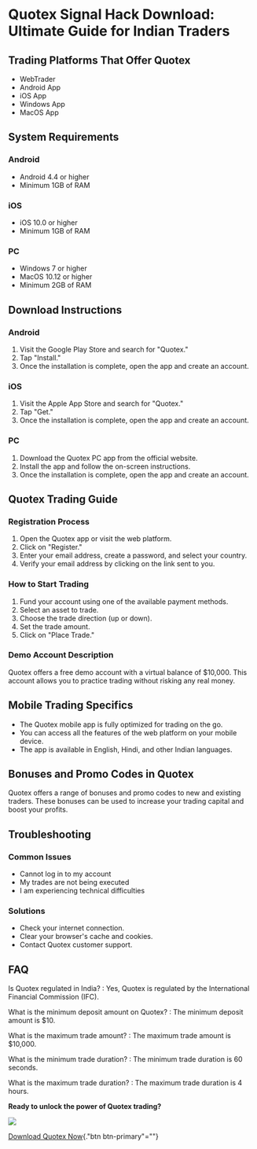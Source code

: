 # Quotex Signal Hack Download: Ultimate Guide for Indian Traders

## Trading Platforms That Offer Quotex

-   WebTrader
-   Android App
-   iOS App
-   Windows App
-   MacOS App

## System Requirements

### Android

-   Android 4.4 or higher
-   Minimum 1GB of RAM

### iOS

-   iOS 10.0 or higher
-   Minimum 1GB of RAM

### PC

-   Windows 7 or higher
-   MacOS 10.12 or higher
-   Minimum 2GB of RAM

## Download Instructions

### Android

1.  Visit the Google Play Store and search for "Quotex."
2.  Tap "Install."
3.  Once the installation is complete, open the app and create an
    account.

### iOS

1.  Visit the Apple App Store and search for "Quotex."
2.  Tap "Get."
3.  Once the installation is complete, open the app and create an
    account.

### PC

1.  Download the Quotex PC app from the official website.
2.  Install the app and follow the on-screen instructions.
3.  Once the installation is complete, open the app and create an
    account.

## Quotex Trading Guide

### Registration Process

1.  Open the Quotex app or visit the web platform.
2.  Click on "Register."
3.  Enter your email address, create a password, and select your
    country.
4.  Verify your email address by clicking on the link sent to you.

### How to Start Trading

1.  Fund your account using one of the available payment methods.
2.  Select an asset to trade.
3.  Choose the trade direction (up or down).
4.  Set the trade amount.
5.  Click on "Place Trade."

### Demo Account Description

Quotex offers a free demo account with a virtual balance of \$10,000.
This account allows you to practice trading without risking any real
money.

## Mobile Trading Specifics

-   The Quotex mobile app is fully optimized for trading on the go.
-   You can access all the features of the web platform on your mobile
    device.
-   The app is available in English, Hindi, and other Indian languages.

## Bonuses and Promo Codes in Quotex

Quotex offers a range of bonuses and promo codes to new and existing
traders. These bonuses can be used to increase your trading capital and
boost your profits.

## Troubleshooting

### Common Issues

-   Cannot log in to my account
-   My trades are not being executed
-   I am experiencing technical difficulties

### Solutions

-   Check your internet connection.
-   Clear your browser\'s cache and cookies.
-   Contact Quotex customer support.

## FAQ

Is Quotex regulated in India?
:   Yes, Quotex is regulated by the International Financial Commission
    (IFC).

What is the minimum deposit amount on Quotex?
:   The minimum deposit amount is \$10.

What is the maximum trade amount?
:   The maximum trade amount is \$10,000.

What is the minimum trade duration?
:   The minimum trade duration is 60 seconds.

What is the maximum trade duration?
:   The maximum trade duration is 4 hours.

**Ready to unlock the power of Quotex trading?**

[![](https://static.quotex.io/files/4_en/300_250.jpg)](https://traff.sbs/brokerqxlid)

[Download Quotex Now](\%22https://traff.sbs/brokerqxsignup\%22){."btn
btn-primary"=""}

